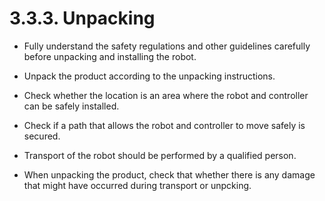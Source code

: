 ﻿# 3.3.3. Unpacking 

* 	Fully understand the safety regulations and other guidelines carefully before unpacking and installing the robot.

*	Unpack the product according to the unpacking instructions.

*	Check whether the location is an area where the robot and controller can be safely installed.

*	Check if a path that allows the robot and controller to move safely is secured.

*	Transport of the robot should be performed by a qualified person.

*	When unpacking the product, check that whether there is any damage that might have occurred during transport or unpcking.


